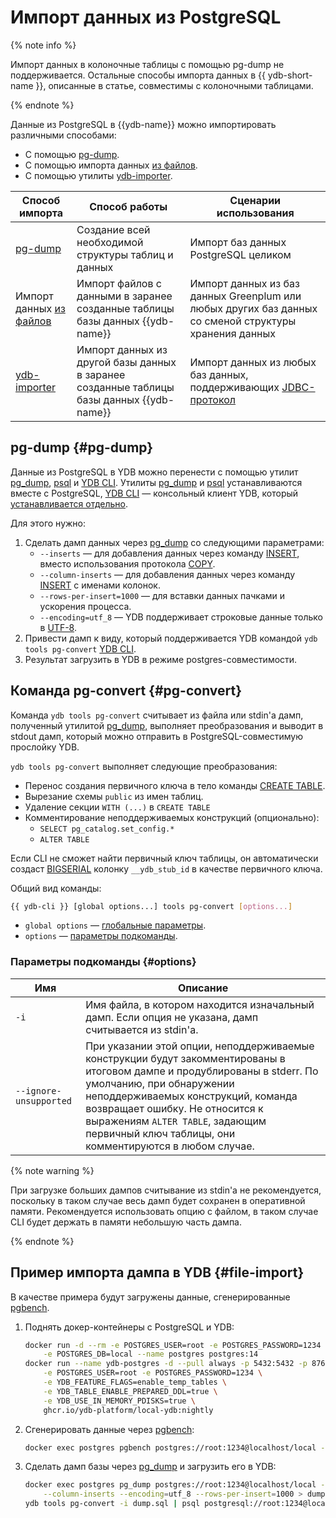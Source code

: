 # Импорт данных из PostgreSQL

{% note info %}

Импорт данных в колоночные таблицы с помощью pg-dump не поддерживается. Остальные способы импорта данных в {{ ydb-short-name }}, описанные в статье, совместимы с колоночными таблицами.

{% endnote %}

Данные из PostgreSQL в {{ydb-name}} можно импортировать различными способами:

- С помощью [pg-dump](#pg-dump).
- С помощью импорта данных [из файлов](../reference/ydb-cli/export-import/import-file.md).
- С помощью утилиты [ydb-importer](../integrations/import-jdbc.md).

|Способ импорта|Способ работы|Сценарии использования|
|--------------|------------------|------------|
|[pg-dump](#pg-dump)|Создание всей необходимой структуры таблиц и данных|Импорт баз данных PostgreSQL целиком|
|Импорт данных [из файлов](../reference/ydb-cli/export-import/import-file.md)|Импорт файлов с данными в заранее созданные таблицы базы данных {{ydb-name}}|Импорт данных из баз данных Greenplum или любых других баз данных со сменой структуры хранения данных|
|[ydb-importer](../integrations/import-jdbc.md)|Импорт данных из другой базы данных в заранее созданные таблицы базы данных {{ydb-name}}|Импорт данных из любых баз данных, поддерживающих [JDBC-протокол](https://ru.wikipedia.org/wiki/Java_Database_Connectivity)|


## pg-dump {#pg-dump}

Данные из PostgreSQL в YDB можно перенести c помощью утилит [pg_dump](https://www.postgresql.org/docs/current/app-pgdump.html), [psql](https://www.postgresql.org/docs/current/app-psql.html) и [YDB CLI](../reference/ydb-cli/index.md). Утилиты [pg_dump](https://www.postgresql.org/docs/current/app-pgdump.html) и [psql](https://www.postgresql.org/docs/current/app-psql.html) устанавливаются вместе с PostgreSQL, [YDB CLI](../reference/ydb-cli/index.md) — консольный клиент YDB, который [устанавливается отдельно](../reference/ydb-cli/install.md).

Для этого нужно:

1. Сделать дамп данных через [pg_dump](https://www.postgresql.org/docs/current/app-pgdump.html) со следующими параметрами:
    * `--inserts` — для добавления данных через команду [INSERT](./statements/insert_into.md), вместо использования протокола [COPY](https://www.postgresql.org/docs/current/sql-copy.html).
    * `--column-inserts` — для добавления данных через команду [INSERT](./statements/insert_into.md) с именами колонок.
    * `--rows-per-insert=1000` — для вставки данных пачками и ускорения процесса.
    * `--encoding=utf_8` — YDB поддерживает строковые данные только в [UTF-8](https://ru.wikipedia.org/wiki/UTF-8).
2. Привести дамп к виду, который поддерживается YDB командой `ydb tools pg-convert` [YDB CLI](../reference/ydb-cli/index.md).
3. Результат загрузить в YDB в режиме postgres-совместимости.

## Команда pg-convert {#pg-convert}

Команда `ydb tools pg-convert` считывает из файла или stdin'а дамп, полученный утилитой [pg_dump](https://www.postgresql.org/docs/current/app-pgdump.html), выполняет преобразования и выводит в stdout дамп, который можно отправить в PostgreSQL-совместимую прослойку YDB.

`ydb tools pg-convert` выполняет следующие преобразования:

* Перенос создания первичного ключа в тело команды [CREATE TABLE](./statements/create_table.md).
* Вырезание схемы `public` из имен таблиц.
* Удаление секции `WITH (...)` в `CREATE TABLE`
* Комментирование неподдерживаемых конструкций (опционально):
  * `SELECT pg_catalog.set_config.*`
  * `ALTER TABLE`

Если CLI не сможет найти первичный ключ таблицы, он автоматически создаст [BIGSERIAL](https://www.postgresql.org/docs/current/datatype-numeric.html#DATATYPE-SERIAL) колонку `__ydb_stub_id` в качестве первичного ключа.

Общий вид команды:

```bash
{{ ydb-cli }} [global options...] tools pg-convert [options...]
```

* `global options` — [глобальные параметры](../reference/ydb-cli/commands/global-options.md).
* `options` — [параметры подкоманды](#options).

### Параметры подкоманды {#options}

Имя | Описание
---|---
`-i` | Имя файла, в котором находится изначальный дамп. Если опция не указана, дамп считывается из stdin'a.
`--ignore-unsupported` | При указании этой опции, неподдерживаемые конструкции будут закомментированы в итоговом дампе и продублированы в stderr. По умолчанию, при обнаружении неподдерживаемых конструкций, команда возвращает ошибку. Не относится к выражениям `ALTER TABLE`, задающим первичный ключ таблицы, они комментируются в любом случае.

{% note warning %}

При загрузке больших дампов считывание из stdin'a не рекомендуется, поскольку в таком случае весь дамп будет сохранен в оперативной памяти. Рекомендуется использовать опцию с файлом, в таком случае CLI будет держать в памяти небольшую часть дампа.

{% endnote %}

## Пример импорта дампа в YDB {#file-import}

В качестве примера будут загружены данные, сгенерированные [pgbench](https://www.postgresql.org/docs/current/pgbench.html).

1. Поднять докер-контейнеры с PostgreSQL и YDB:

    ```bash
    docker run -d --rm -e POSTGRES_USER=root -e POSTGRES_PASSWORD=1234 \
        -e POSTGRES_DB=local --name postgres postgres:14
    docker run --name ydb-postgres -d --pull always -p 5432:5432 -p 8765:8765 \
        -e POSTGRES_USER=root -e POSTGRES_PASSWORD=1234 \
        -e YDB_FEATURE_FLAGS=enable_temp_tables \
        -e YDB_TABLE_ENABLE_PREPARED_DDL=true \
        -e YDB_USE_IN_MEMORY_PDISKS=true \
        ghcr.io/ydb-platform/local-ydb:nightly
    ```

2. Сгенерировать данные через [pgbench](https://www.postgresql.org/docs/current/pgbench.html):

    ```bash
    docker exec postgres pgbench postgres://root:1234@localhost/local -i
    ```

3. Сделать дамп базы через [pg_dump](https://www.postgresql.org/docs/current/app-pgdump.html) и загрузить его в YDB:

    ```bash
    docker exec postgres pg_dump postgres://root:1234@localhost/local --inserts \
        --column-inserts --encoding=utf_8 --rows-per-insert=1000 > dump.sql
    ydb tools pg-convert -i dump.sql | psql postgresql://root:1234@localhost/local
    ```

